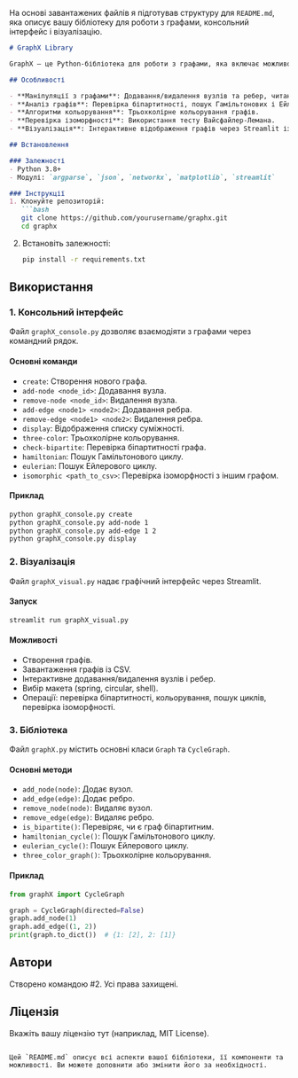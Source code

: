На основі завантажених файлів я підготував структуру для `README.md`, яка описує вашу бібліотеку для роботи з графами, консольний інтерфейс і візуалізацію. 

```markdown
# GraphX Library

GraphX — це Python-бібліотека для роботи з графами, яка включає можливості обробки, аналізу, візуалізації та роботи з різними типами графів.

## Особливості

- **Маніпуляції з графами**: Додавання/видалення вузлів та ребер, читання графів із CSV.
- **Аналіз графів**: Перевірка біпартитності, пошук Гамільтонових і Ейлерових циклів.
- **Алгоритми кольорування**: Трьохколірне кольорування графів.
- **Перевірка ізоморфності**: Використання тесту Вайсфайлер-Лемана.
- **Візуалізація**: Інтерактивне відображення графів через Streamlit із використанням NetworkX.

## Встановлення

### Залежності
- Python 3.8+
- Модулі: `argparse`, `json`, `networkx`, `matplotlib`, `streamlit`

### Інструкції
1. Клонуйте репозиторій:
   ```bash
   git clone https://github.com/yourusername/graphx.git
   cd graphx
   ```
2. Встановіть залежності:
   ```bash
   pip install -r requirements.txt
   ```

## Використання

### 1. Консольний інтерфейс
Файл `graphX_console.py` дозволяє взаємодіяти з графами через командний рядок.

#### Основні команди
- `create`: Створення нового графа.
- `add-node <node_id>`: Додавання вузла.
- `remove-node <node_id>`: Видалення вузла.
- `add-edge <node1> <node2>`: Додавання ребра.
- `remove-edge <node1> <node2>`: Видалення ребра.
- `display`: Відображення списку суміжності.
- `three-color`: Трьохколірне кольорування.
- `check-bipartite`: Перевірка біпартитності графа.
- `hamiltonian`: Пошук Гамільтонового циклу.
- `eulerian`: Пошук Ейлерового циклу.
- `isomorphic <path_to_csv>`: Перевірка ізоморфності з іншим графом.

#### Приклад
```bash
python graphX_console.py create
python graphX_console.py add-node 1
python graphX_console.py add-edge 1 2
python graphX_console.py display
```

### 2. Візуалізація
Файл `graphX_visual.py` надає графічний інтерфейс через Streamlit.

#### Запуск
```bash
streamlit run graphX_visual.py
```

#### Можливості
- Створення графів.
- Завантаження графів із CSV.
- Інтерактивне додавання/видалення вузлів і ребер.
- Вибір макета (spring, circular, shell).
- Операції: перевірка біпартитності, кольорування, пошук циклів, перевірка ізоморфності.

### 3. Бібліотека
Файл `graphX.py` містить основні класи `Graph` та `CycleGraph`.

#### Основні методи
- `add_node(node)`: Додає вузол.
- `add_edge(edge)`: Додає ребро.
- `remove_node(node)`: Видаляє вузол.
- `remove_edge(edge)`: Видаляє ребро.
- `is_bipartite()`: Перевіряє, чи є граф біпартитним.
- `hamiltonian_cycle()`: Пошук Гамільтонового циклу.
- `eulerian_cycle()`: Пошук Ейлерового циклу.
- `three_color_graph()`: Трьохколірне кольорування.

#### Приклад
```python
from graphX import CycleGraph

graph = CycleGraph(directed=False)
graph.add_node(1)
graph.add_edge((1, 2))
print(graph.to_dict())  # {1: [2], 2: [1]}
```

## Автори
Створено командою #2. Усі права захищені.

## Ліцензія
Вкажіть вашу ліцензію тут (наприклад, MIT License).
```

Цей `README.md` описує всі аспекти вашої бібліотеки, її компоненти та можливості. Ви можете доповнити або змінити його за необхідності.
